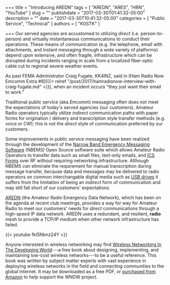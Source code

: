 +++
title = "Introducing AREDN"
tags = [ "AREDN", "ARES", "HRN", "YouTube" ]
slug = ""
publishdate = "2017-03-30T01:41:32-05:00"
description = ""
date = "2017-03-30T10:41:32-05:00"
categories = [ "Public Service", "Technical" ]
authors = [ "K0STK" ]

+++
Our served agencies are accustomed to utilizing *direct* (i.e.
person-to-person) and virtually instantaneous communications to conduct
their operations. These means of communication (e.g. the telephone,
email with attachments, and instant messaging through a wide variety
of platforms) depend upon extensive, and often fragile, infrastructure
which can be disrupted during incidents ranging in scale from a
localized fiber-optic cable cut to regional severe weather events.

As past FEMA Administrator Craig Fugate,
KK4INZ, said in
[Ham Radio Now Emcomm Extra #8]({{< relref "/post/2017/hamradionow-interview-with-craig-fugate.md" >}}),
 when an incident occurs "they just want their email to work."

Traditional public service (aka *Emcomm*) messaging often does not
meet the expectations of today's served agencies (our customers).
Amateur Radio operators typically utilize *indirect* communication paths
with paper forms for origination / delivery and transcription style
transfer methods (e.g. voice or CW); this is not the *direct* style of
communication preferred by our customers.
<!--more-->

Some improvements in public service messaging have been
realized through the development of the
[Narrow Band Emergency Messaging Software](http://www.arrl.org/nbems)
(NBEMS) Open Source software suite which allows Amateur Radio Operators
to transfer data such as small files, text-only emails, and
[ICS Forms](https://en.wikipedia.org/wiki/Incident_Command_System#FEMA_ICS_Forms)
over RF without requiring networking infrastructure. Although NBEMS
*can* eliminate the requirement for manual transcription during message
transfer, because data and messages may be delivered to radio operators
on common interchangable digital media such as
[USB drives](https://en.wikipedia.org/wiki/USB_flash_drive)
it suffers from the limitation of being an *indirect* form of
communication and may still fall short of our customers' expectations.

[AREDN](http://aredn.org/) (the Amateur Radio Emergency
Data Network), which has been on the agenda at recent club meetings,
provides a way for way for Amateur Radio to meet our customers' needs for
*direct* communications through a high-speed IP data network. AREDN uses
a redundant, and resilient, **radio** mesh to provide a TCP/IP medium when
other network infrastructure has failed.

{{< youtube fkl5Nbnz24Y >}}
<p></p>

Anyone interested in wireless networking may find
[Wireless Networking In The Developing World](http://www.wndw.net/)---a
free book about designing, implementing, and maintaining low-cost
wireless networks---to be a useful reference. This book was written by
subject matter experts with vast experience in deploying wireless
networks in the field and connecting communities to the global Internet.
It may be downloaded as a free PDF, or
[purchased from Amazon](https://www.amazon.com/dp/1484039351/ref=rdr_ext_tmb)
to help support the WNDW project.
